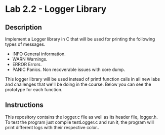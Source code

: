 # Lab 2.2 - Logger Library

## Description
Implement a Logger library in C that will be used for printing the following types of messages.

- INFO General information.
- WARN Warnings.
- ERROR Errors.
- PANIC Panics. Non recoverable issues with core dump.


This logger library will be used instead of printf function calls in all new labs and challenges that we'll be doing in the course. Below you can see the prototype for each function.

## Instructions

This repository contains the logger.c file as well as its header file, logger.h. To test the program just compile testLogger.c and run it, the program will print different logs with their respective color..
